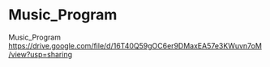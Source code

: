 # Music_Program
Music_Program
https://drive.google.com/file/d/16T40Q59gOC6er9DMaxEA57e3KWuvn7oM/view?usp=sharing
